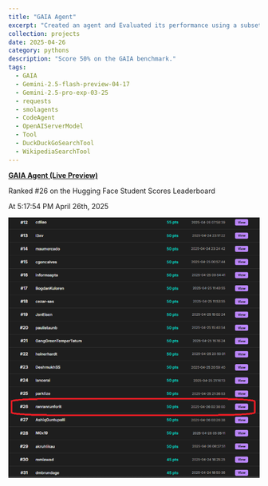 ```yaml
---
title: "GAIA Agent"
excerpt: "Created an agent and Evaluated its performance using a subset of the level 1 questions of the validation set from GAIA. <br/><img src='/images/gaia.png'>"
collection: projects
date: 2025-04-26
category: pythons
description: "Score 50% on the GAIA benchmark."
tags:
  - GAIA
  - Gemini-2.5-flash-preview-04-17 
  - Gemini-2.5-pro-exp-03-25
  - requests
  - smolagents
  - CodeAgent
  - OpenAIServerModel
  - Tool
  - DuckDuckGoSearchTool
  - WikipediaSearchTool
---
```



**[GAIA Agent (Live Preview)](https://github.com/ranranrunforit/GAIA-Agent/tree/main)**

Ranked #26 on the Hugging Face Student Scores Leaderboard

At 5:17:54 PM April 26th, 2025

 ![image](/images/Rank.png)

